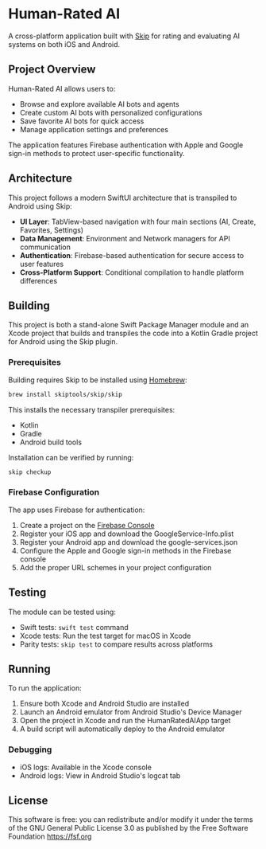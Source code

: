 # Human-Rated AI

A cross-platform application built with [Skip](https://skip.tools) for rating and evaluating AI systems on both iOS and Android.

## Project Overview

Human-Rated AI allows users to:

- Browse and explore available AI bots and agents
- Create custom AI bots with personalized configurations
- Save favorite AI bots for quick access
- Manage application settings and preferences

The application features Firebase authentication with Apple and Google sign-in methods to protect user-specific functionality.

## Architecture

This project follows a modern SwiftUI architecture that is transpiled to Android using Skip:

- **UI Layer**: TabView-based navigation with four main sections (AI, Create, Favorites, Settings)
- **Data Management**: Environment and Network managers for API communication
- **Authentication**: Firebase-based authentication for secure access to user features
- **Cross-Platform Support**: Conditional compilation to handle platform differences

## Building

This project is both a stand-alone Swift Package Manager module and an Xcode project that builds and transpiles the code into a Kotlin Gradle project for Android using the Skip plugin.

### Prerequisites

Building requires Skip to be installed using [Homebrew](https://brew.sh):

```bash
brew install skiptools/skip/skip
```

This installs the necessary transpiler prerequisites:
- Kotlin
- Gradle
- Android build tools

Installation can be verified by running:

```bash
skip checkup
```

### Firebase Configuration

The app uses Firebase for authentication:

1. Create a project on the [Firebase Console](https://console.firebase.google.com/)
2. Register your iOS app and download the GoogleService-Info.plist
3. Register your Android app and download the google-services.json
4. Configure the Apple and Google sign-in methods in the Firebase console
5. Add the proper URL schemes in your project configuration

## Testing

The module can be tested using:

- Swift tests: `swift test` command
- Xcode tests: Run the test target for macOS in Xcode
- Parity tests: `skip test` to compare results across platforms

## Running

To run the application:

1. Ensure both Xcode and Android Studio are installed
2. Launch an Android emulator from Android Studio's Device Manager
3. Open the project in Xcode and run the HumanRatedAIApp target
4. A build script will automatically deploy to the Android emulator

### Debugging

- iOS logs: Available in the Xcode console
- Android logs: View in Android Studio's logcat tab

## License

This software is free: you can redistribute and/or modify it under the terms of the GNU General Public License 3.0 as published by the Free Software Foundation https://fsf.org